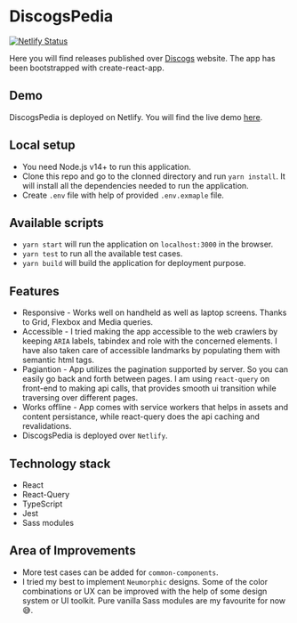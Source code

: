 # DiscogsPedia

[![Netlify Status](https://api.netlify.com/api/v1/badges/7bc4cc14-8978-41f1-8f85-da3add5870ef/deploy-status)](https://app.netlify.com/sites/discogspedia/deploys)

Here you will find releases published over <a href="https://www.discogs.com/" target="_blank" rel="noopener noreferrer">Discogs</a> website. The app has been bootstrapped with create-react-app.

## Demo

DiscogsPedia is deployed on Netlify. You will find the live demo <a href="https://discogspedia.netlify.app" target="_blank" rel="noopener noreferrer">here</a>.

## Local setup

- You need Node.js v14+ to run this application.
- Clone this repo and go to the clonned directory and run `yarn install`. It will install all the dependencies needed to run the application.
- Create `.env` file with help of provided `.env.exmaple` file.

## Available scripts

- `yarn start` will run the application on `localhost:3000` in the browser.
- `yarn test` to run all the available test cases.
- `yarn build` will build the application for deployment purpose.


## Features

- Responsive - Works well on handheld as well as laptop screens. Thanks to Grid, Flexbox and Media queries.
- Accessible - I tried making the app accessible to the web crawlers by keeping `ARIA` labels, tabindex and role with the concerned elements. I have also taken care of accessible landmarks by populating them with semantic html tags.
- Pagiantion - App utilizes the pagination supported by server. So you can easily go back and forth between pages. I am using `react-query` on front-end to making api calls, that provides smooth ui transition while traversing over different pages.
- Works offline - App comes with service workers that helps in assets and content persistance, while react-query does the api caching and revalidations.
- DiscogsPedia is deployed over `Netlify`.

## Technology stack

- React
- React-Query
- TypeScript
- Jest
- Sass modules

## Area of Improvements

- More test cases can be added for `common-components`.
- I tried my best to implement `Neumorphic` designs. Some of the color combinations or UX can be improved with the help of some design system or UI toolkit. Pure vanilla Sass modules are my favourite for now 😅.

